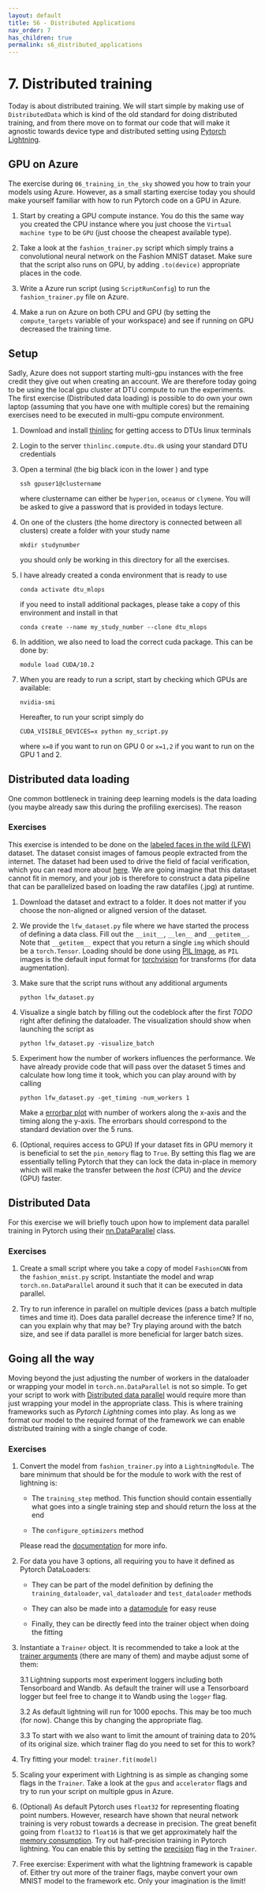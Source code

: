 ```yaml
---
layout: default
title: S6 - Distributed Applications
nav_order: 7
has_children: true
permalink: s6_distributed_applications
---
```


# 7. Distributed training

Today is about distributed training. We will start simple by making use of `DistributedData` which
is kind of the old standard for doing distributed training, and from there move on to format our
code that will make it agnostic towards device type and distributed setting using 
[Pytorch Lightning](https://pytorch-lightning.readthedocs.io/en/latest/).

## GPU on Azure

The exercise during `06_training_in_the_sky` showed you how to train your models using Azure. However,
as a small starting exercise today you should make yourself familiar with how to run Pytorch code on
a GPU in Azure.

1. Start by creating a GPU compute instance. You do this the same way you created the CPU instance
   where you just choose the `Virtual machine type` to be `GPU` (just choose the cheapest available type).

2. Take a look at the `fashion_trainer.py` script which simply trains a convolutional neural network on the
   Fashion MNIST dataset. Make sure that the script also runs on GPU, by adding `.to(device)` appropriate
   places in the code.

3. Write a Azure run script (using `ScriptRunConfig`) to run the `fashion_trainer.py` file on Azure.

4. Make a run on Azure on both CPU and GPU (by setting the `compute_targets` variable of your workspace)
   and see if running on GPU decreased the training time.

## Setup 

Sadly, Azure does not support starting multi-gpu instances with the free credit they give out when
creating an account. We are therefore today going to be using the local gpu cluster at DTU compute
to run the experiments. The first exercise (Distributed data loading) is possible to do own your
own laptop (assuming that you have one with multiple cores) but the remaining exercises need to
be executed in multi-gpu compute environment.

1. Download and install [thinlinc](https://www.cendio.com/thinlinc/download) for getting access to
   DTUs linux terminals

2. Login to the server `thinlinc.compute.dtu.dk` using your standard DTU credentials

2. Open a terminal (the big black icon in the lower ) and type 
   ```
   ssh gpuser1@clustername
   ```
   where clustername can either be `hyperion`, `oceanus` or `clymene`. You will be asked to give
   a password that is provided in todays lecture.

4. On one of the clusters (the home directory is connected between all clusters) create a folder with
   your study name
   ```
   mkdir studynumber
   ```
   you should only be working in this directory for all the exercises.

5. I have already created a conda environment that is ready to use
   ```
   conda activate dtu_mlops
   ```
   if you need to install additional packages, please take a copy of this environment and install in that
   ```
   conda create --name my_study_number --clone dtu_mlops
   ```

6. In addition, we also need to load the correct cuda package. This can be done by:
   ```
   module load CUDA/10.2
   ```

6. When you are ready to run a script, start by checking which GPUs are available:
   ```
   nvidia-smi
   ```
   Hereafter, to run your script simply do
   ```
   CUDA_VISIBLE_DEVICES=x python my_script.py
   ```
   where `x=0` if you want to run on GPU 0 or `x=1,2` if you want to run on the GPU 1 and 2.

## Distributed data loading

One common bottleneck in training deep learning models is the data loading (you maybe already saw this
during the profiling exercises). The reason

### Exercises

This exercise is intended to be done on the [labeled faces in the wild (LFW)](http://vis-www.cs.umass.edu/lfw/)
dataset. The dataset consist images of famous people extracted from the internet. The dataset had been used
to drive the field of facial verification, which you can read more about 
[here](https://machinelearningmastery.com/introduction-to-deep-learning-for-face-recognition/). We are going
imagine that this dataset cannot fit in memory, and your job is therefore to construct a data pipeline that
can be parallelized based on loading the raw datafiles (.jpg) at runtime.

1. Download the dataset and extract to a folder. It does not matter if you choose the non-aligned or
   aligned version of the dataset.

2. We provide the `lfw_dataset.py` file where we have started the process of defining a data class. 
   Fill out the `__init__`, `__len__` and `__getitem__`. Note that `__getitem__` expect that you
   return a single `img` which should be a `torch.Tensor`. Loading should be done using 
   [PIL Image](https://pillow.readthedocs.io/en/stable/), as `PIL` images is the default input format for
   [torchvision](https://pytorch.org/vision/stable/transforms.html) for transforms (for data augmentation).  

3. Make sure that the script runs without any additional arguments
   ```
   python lfw_dataset.py
   ```
4. Visualize a single batch by filling out the codeblock after the first *TODO* right after defining the dataloader. 
   The visualization should show when launching the script as
   ```
   python lfw_dataset.py -visualize_batch
   ```

5. Experiment how the number of workers influences the performance. We have already provide code that will
   pass over the dataset 5 times and calculate how long time it took, which you can play around with by calling
   ```
   python lfw_dataset.py -get_timing -num_workers 1
   ```
   Make a [errorbar plot](https://matplotlib.org/stable/api/_as_gen/matplotlib.pyplot.errorbar.html) with
   number of workers along the x-axis and the timing along the y-axis. The errorbars should correspond to
   the standard deviation over the 5 runs.

6. (Optional, requires access to GPU) If your dataset fits in GPU memory it is beneficial to set the
   `pin_memory` flag to `True`. By setting this flag we are essentially telling Pytorch that they can
   lock the data in-place in memory which will make the transfer between the *host* (CPU) and the
   *device* (GPU) faster.

## Distributed Data

For this exercise we will briefly touch upon how to implement data parallel training in Pytorch using
their [nn.DataParallel](https://pytorch.org/docs/stable/generated/torch.nn.DataParallel.html) class.

### Exercises

1. Create a small script where you take a copy of model `FashionCNN` from the `fashion_mnist.py` script.
   Instantiate the model and wrap `torch.nn.DataParallel` around it such that it can be executed in data
   parallel.

2. Try to run inference in parallel on multiple devices (pass a batch multiple times and time it). 
   Does data parallel decrease the inference time? If no, can you explain why that may be? Try playing
   around with the batch size, and see if data parallel is more beneficial for larger batch sizes.

## Going all the way

Moving beyond the just adjusting the number of workers in the dataloader or wrapping your model in
`torch.nn.DataParallel` is not so simple. To get your script to work with 
[Distributed data parallel](https://pytorch.org/docs/stable/generated/torch.nn.parallel.DistributedDataParallel.html#torch.nn.parallel.DistributedDataParallel) would require more than just wrapping your model in the appropriate class. This is where training
frameworks such as *Pytorch Lightning* comes into play. As long as we format our model to the required
format of the framework we can enable distributed training with a single change of code.

### Exercises

1. Convert the model from `fashion_trainer.py` into a `LightningModule`. The bare minimum that should be for the module 
   to work with the rest of lightning is:
   
   * The `training_step` method. This function should contain essentially what goes into a single
   training step and should return the loss at the end
   
   * The `configure_optimizers` method
   
   Please read the [documentation](https://pytorch-lightning.readthedocs.io/en/latest/common/lightning_module.html)
   for more info.
   
2. For data you have 3 options, all requiring you to have it defined as Pytorch DataLoaders:
   
   * They can be part of the model definition by defining the `training_dataloader`, `val_dataloader` and `test_dataloader`
     methods
     
   * They can also be made into a [datamodule](https://pytorch-lightning.readthedocs.io/en/latest/extensions/datamodules.html) 
     for easy reuse 
     
   * Finally, they can be directly feed into the trainer object when doing the fitting

3. Instantiate a `Trainer` object. It is recommended to take a look at the 
   [trainer arguments](https://pytorch-lightning.readthedocs.io/en/latest/common/trainer.html#trainer-flags)
   (there are many of them) and maybe adjust some of them:
   
   3.1 Lightning supports most experiment loggers including both Tensorboard and Wandb. As default the trainer
       will use a Tensorboard logger but feel free to change it to Wandb using the `logger` flag.
       
   3.2 As default lightning will run for 1000 epochs. This may be too much (for now). Change this by changing
       the appropriate flag.
       
   3.3 To start with we also want to limit the amount of training data to 20% of its original size. which
       trainer flag do you need to set for this to work?

4. Try fitting your model: `trainer.fit(model)`

5. Scaling your experiment with Lightning is as simple as changing some flags in the `Trainer`. Take a look
   at the `gpus` and `accelerator` flags and try to run your script on multiple gpus in Azure. 

6. (Optional) As default Pytorch uses `float32` for representing floating point numbers. However, 
   research have shown that neural network training is very robust towards a decrease in precision.
   The great benefit going from `float32` to `float16` is that we get approximately half the [memory
   consumption](https://www.khronos.org/opengl/wiki/Small_Float_Formats). Try out half-precision training 
   in Pytorch lightning. You can enable this by setting the [precision](https://pytorch-lightning.readthedocs.io/en/latest/common/trainer.html#precision) 
   flag in the `Trainer`.

7. Free exercise: Experiment with what the lightning framework is capable of. Either try out more of the trainer
   flags, maybe convert your own MNIST model to the framework etc. Only your imagination is the limit!

